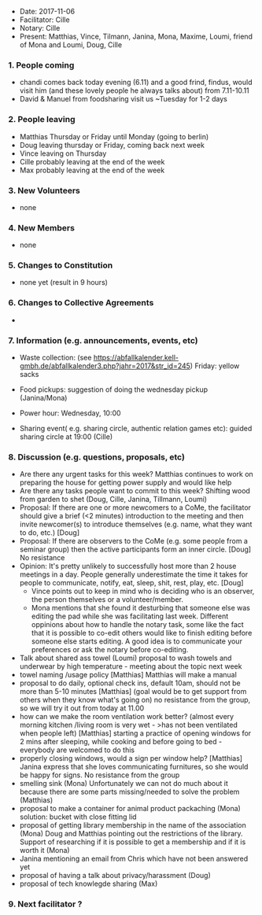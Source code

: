 - Date: 2017-11-06
- Facilitator: Cille
- Notary: Cille
- Present: Matthias, Vince, Tilmann, Janina, Mona, Maxime, Loumi, friend of Mona and Loumi, Doug, Cille 

### 1. People coming
- chandi comes back today evening (6.11) and a good frind, findus, would visit him (and these lovely people he always talks about) from 7.11-10.11
- David & Manuel from foodsharing visit us ~Tuesday for 1-2 days


### 2. People leaving
- Matthias Thursday or Friday until Monday  (going to berlin)
- Doug leaving thursday or Friday, coming back next week
- Vince leaving on Thursday
- Cille probably leaving at the end of the week
- Max probably leaving at the end of the week

### 3. New Volunteers
- none

### 4. New Members
- none

### 5. Changes to Constitution
- none yet (result in 9 hours)

### 6. Changes to Collective Agreements
- 

### 7. Information (e.g. announcements, events, etc)
- Waste collection: (see https://abfallkalender.kell-gmbh.de/abfallkalender3.php?jahr=2017&str_id=245)
Friday: yellow sacks

- Food pickups: suggestion of doing the wednesday pickup (Janina/Mona) 
- Power hour: Wednesday, 10:00
- Sharing event( e.g. sharing circle, authentic relation games etc): guided sharing circle at 19:00 (Cille)

### 8. Discussion (e.g. questions, proposals, etc)
- Are there any urgent tasks for this week? 
    Matthias continues to work on preparing the house for getting power supply and would like help
- Are there any tasks people want to commit to this week? 
    Shifting wood from garden to shet (Doug, Cille, Janina, Tillmann, Loumi)
- Proposal: If there are one or more newcomers to a CoMe, the facilitator should give a brief (<2 minutes) introduction to the meeting and then invite newcomer(s) to introduce themselves (e.g. name, what they want to do, etc.) [Doug]
- Proposal: If there are observers to the CoMe (e.g. some people from a seminar group) then the active participants form an inner circle. [Doug]
    No resistance
- Opinion: It's pretty unlikely to successfully host more than 2 house meetings in a day. People generally underestimate the time it takes for people to communicate, notify, eat, sleep, shit, rest, play, etc. [Doug] 
    - Vince points out to keep in mind who is deciding who is an observer, the person themselves or a volunteer/member.
    - Mona mentions that she found it desturbing that someone else was editing the pad while she was facilitating last week. Different oppinions about how to handle the notary task, some like the fact that it is possible to co-edit others would like to finish editing before someone else starts editing. A good idea is to communicate your preferences or ask the notary before co-editing.  
- Talk about shared ass towel (Loumi) 
    proposal to wash towels and underwear by high temperature - meeting about the topic next week
- towel naming /usage policy [Matthias]
    Matthias will make a manual
- proposal to do daily, optional check ins, default 10am, should not be more than 5-10 minutes [Matthias] (goal would be to get support from others when they know what's going on)
no resistance from the group, so we will try it out from today at 11.00
- how can we make the room ventilation work better? (almost every morning kitchen /living room is very wet - >has not been ventilated when people left) [Matthias]
starting a practice of opening windows for 2 mins after sleeping, while cooking and before going to bed - everybody are welcomed to do this
- properly closing windows, would a sign per window help? [Matthias] 
    Janina express that she loves communicating furnitures, so she would be happy for signs. No resistance from the group
- smelling sink (Mona)
    Unfortunately we can not do much about it because there are some parts missing/needed to solve the problem (Matthias)
- proposal to make a container for animal product packaching (Mona)
    solution: bucket with close fitting lid
- proposal of getting library membership in the name of the association (Mona)
    Doug and Matthias pointing out the restrictions of the library. Support of researching if it is possible to get a membership and if it is worth it (Mona)
- Janina mentioning an email from Chris which have not been answered yet
- proposal of having a talk about privacy/harassment (Doug)
- proposal of tech knowlegde sharing (Max) 

### 9. Next facilitator ?